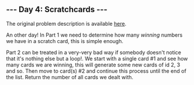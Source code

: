## --- Day 4: Scratchcards ---
The original problem description is available [here](https://adventofcode.com/2023/day/4).

An other day! In Part 1 we need to determine how many _winning_ numbers we have 
in a scratch card, this is simple enough. 

Part 2 can be treated in a very-very bad way if somebody doesn't notice that it's
nothing else but a loop!. We start with a single card #1 and see how many 
cards we are winning, this will generate some new cards of id 2, 3 and so. Then move 
to card(s) #2 and continue this process until the end of the list. Return 
the number of all cards we dealt with.
